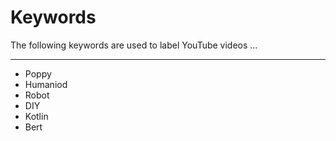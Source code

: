 # Keywords

The following keywords are used to label YouTube videos ...
***
  * Poppy
  * Humaniod
  * Robot
  * DIY
  * Kotlin
  * Bert

